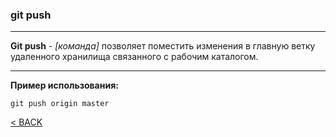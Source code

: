 ### git push
---

**Git push** - *[командa]* позволяет поместить изменения в главную ветку удаленного хранилища связанного с рабочим каталогом.

---
**Пример использования:**
```bash=
git push origin master
```

[< BACK](./readme.md)
